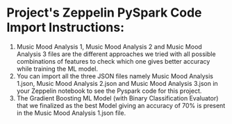 # Project's Zeppelin PySpark Code Import Instructions:
1. Music Mood Analysis 1, Music Mood Analysis 2 and Music Mood Analysis 3 files are the different approaches we tried with all possible combinations of features to check which one gives better accuracy while training the ML model.
2. You can import all the three JSON files namely Music Mood Analysis 1.json, Music Mood Analysis 2.json and Music Mood Analysis 3.json in your Zeppelin notebook to see the Pyspark code for this project.
3. The Gradient Boosting ML Model (with Binary Classification Evaluator) that we finalized as the best Model giving an accuracy of 70% is present in the  Music Mood Analysis 1.json file.      

